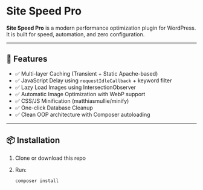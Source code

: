 # Site Speed Pro

**Site Speed Pro** is a modern performance optimization plugin for WordPress.  
It is built for speed, automation, and zero configuration.

---

## 🚀 Features

- ✅ Multi-layer Caching (Transient + Static Apache-based)
- ✅ JavaScript Delay using `requestIdleCallback` + keyword filter
- ✅ Lazy Load Images using IntersectionObserver
- ✅ Automatic Image Optimization with WebP support
- ✅ CSS/JS Minification (matthiasmullie/minify)
- ✅ One-click Database Cleanup
- ✅ Clean OOP architecture with Composer autoloading

---

## 📦 Installation

1. Clone or download this repo
2. Run:

   ```bash
   composer install
